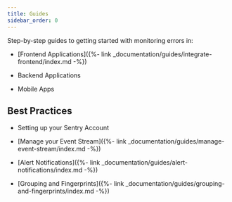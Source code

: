 ```yaml
---
title: Guides
sidebar_order: 0
---
```


Step-by-step guides to getting started with monitoring errors in:

* [Frontend Applications]({%- link _documentation/guides/integrate-frontend/index.md -%})

* Backend Applications

* Mobile Apps

## Best Practices

* Setting up your Sentry Account

* [Manage your Event Stream]({%- link _documentation/guides/manage-event-stream/index.md -%})

* [Alert Notifications]({%- link _documentation/guides/alert-notifications/index.md -%})

* [Grouping and Fingerprints]({%- link _documentation/guides/grouping-and-fingerprints/index.md -%})

